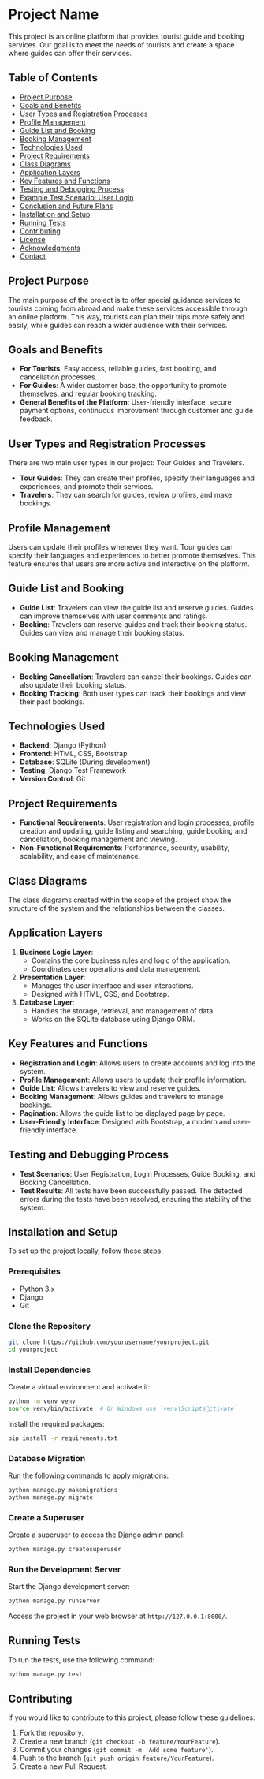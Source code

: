 
# Project Name

This project is an online platform that provides tourist guide and booking services. Our goal is to meet the needs of tourists and create a space where guides can offer their services.

## Table of Contents
- [Project Purpose](#project-purpose)
- [Goals and Benefits](#goals-and-benefits)
- [User Types and Registration Processes](#user-types-and-registration-processes)
- [Profile Management](#profile-management)
- [Guide List and Booking](#guide-list-and-booking)
- [Booking Management](#booking-management)
- [Technologies Used](#technologies-used)
- [Project Requirements](#project-requirements)
- [Class Diagrams](#class-diagrams)
- [Application Layers](#application-layers)
- [Key Features and Functions](#key-features-and-functions)
- [Testing and Debugging Process](#testing-and-debugging-process)
- [Example Test Scenario: User Login](#example-test-scenario-user-login)
- [Conclusion and Future Plans](#conclusion-and-future-plans)
- [Installation and Setup](#installation-and-setup)
- [Running Tests](#running-tests)
- [Contributing](#contributing)
- [License](#license)
- [Acknowledgments](#acknowledgments)
- [Contact](#contact)

## Project Purpose

The main purpose of the project is to offer special guidance services to tourists coming from abroad and make these services accessible through an online platform. This way, tourists can plan their trips more safely and easily, while guides can reach a wider audience with their services.

## Goals and Benefits

- **For Tourists**: Easy access, reliable guides, fast booking, and cancellation processes.
- **For Guides**: A wider customer base, the opportunity to promote themselves, and regular booking tracking.
- **General Benefits of the Platform**: User-friendly interface, secure payment options, continuous improvement through customer and guide feedback.

## User Types and Registration Processes

There are two main user types in our project: Tour Guides and Travelers.

- **Tour Guides**: They can create their profiles, specify their languages and experiences, and promote their services.
- **Travelers**: They can search for guides, review profiles, and make bookings.

## Profile Management

Users can update their profiles whenever they want. Tour guides can specify their languages and experiences to better promote themselves. This feature ensures that users are more active and interactive on the platform.

## Guide List and Booking

- **Guide List**: Travelers can view the guide list and reserve guides. Guides can improve themselves with user comments and ratings.
- **Booking**: Travelers can reserve guides and track their booking status. Guides can view and manage their booking status.

## Booking Management

- **Booking Cancellation**: Travelers can cancel their bookings. Guides can also update their booking status.
- **Booking Tracking**: Both user types can track their bookings and view their past bookings.

## Technologies Used

- **Backend**: Django (Python)
- **Frontend**: HTML, CSS, Bootstrap
- **Database**: SQLite (During development)
- **Testing**: Django Test Framework
- **Version Control**: Git

## Project Requirements

- **Functional Requirements**: User registration and login processes, profile creation and updating, guide listing and searching, guide booking and cancellation, booking management and viewing.
- **Non-Functional Requirements**: Performance, security, usability, scalability, and ease of maintenance.

## Class Diagrams

The class diagrams created within the scope of the project show the structure of the system and the relationships between the classes.

## Application Layers

1. **Business Logic Layer**:
   - Contains the core business rules and logic of the application.
   - Coordinates user operations and data management.
2. **Presentation Layer**:
   - Manages the user interface and user interactions.
   - Designed with HTML, CSS, and Bootstrap.
3. **Database Layer**:
   - Handles the storage, retrieval, and management of data.
   - Works on the SQLite database using Django ORM.

## Key Features and Functions

- **Registration and Login**: Allows users to create accounts and log into the system.
- **Profile Management**: Allows users to update their profile information.
- **Guide List**: Allows travelers to view and reserve guides.
- **Booking Management**: Allows guides and travelers to manage bookings.
- **Pagination**: Allows the guide list to be displayed page by page.
- **User-Friendly Interface**: Designed with Bootstrap, a modern and user-friendly interface.

## Testing and Debugging Process

- **Test Scenarios**: User Registration, Login Processes, Guide Booking, and Booking Cancellation.
- **Test Results**: All tests have been successfully passed. The detected errors during the tests have been resolved, ensuring the stability of the system.

## Installation and Setup

To set up the project locally, follow these steps:

### Prerequisites
- Python 3.x
- Django
- Git

### Clone the Repository
```sh
git clone https://github.com/yourusername/yourproject.git
cd yourproject
```

### Install Dependencies
Create a virtual environment and activate it:
```sh
python -m venv venv
source venv/bin/activate  # On Windows use `venv\Scriptsctivate`
```

Install the required packages:
```sh
pip install -r requirements.txt
```

### Database Migration
Run the following commands to apply migrations:
```sh
python manage.py makemigrations
python manage.py migrate
```

### Create a Superuser
Create a superuser to access the Django admin panel:
```sh
python manage.py createsuperuser
```

### Run the Development Server
Start the Django development server:
```sh
python manage.py runserver
```
Access the project in your web browser at `http://127.0.0.1:8000/`.

## Running Tests

To run the tests, use the following command:
```sh
python manage.py test
```

## Contributing

If you would like to contribute to this project, please follow these guidelines:

1. Fork the repository.
2. Create a new branch (`git checkout -b feature/YourFeature`).
3. Commit your changes (`git commit -m 'Add some feature'`).
4. Push to the branch (`git push origin feature/YourFeature`).
5. Create a new Pull Request.
